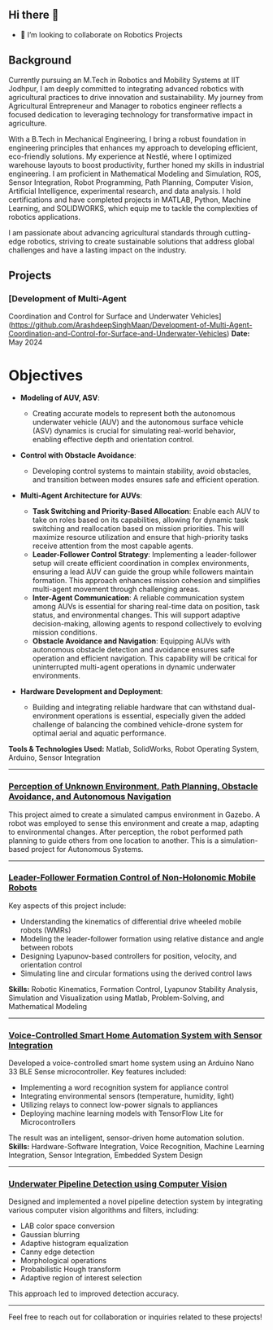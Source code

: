 ## Hi there 👋

<!--
**ArashdeepSinghMaan/ArashdeepSinghMaan** is a ✨ _special_ ✨ repository because its `README.md` (this file) appears on your GitHub profile.

Here are some ideas to get you started:

- 🔭 I’m currently working on ...
- 🌱 I’m currently learning ...

- 🤔 I’m looking for help with ...
- 💬 Ask me about ...
- 📫 How to reach me: ...
- 😄 Pronouns: ...
- ⚡ Fun fact: ...
-  Skills
-->
- 👯 I’m looking to collaborate on  Robotics Projects

## Background
Currently pursuing an M.Tech in Robotics and Mobility Systems at IIT Jodhpur, I am deeply committed to integrating advanced robotics with agricultural practices to drive innovation and sustainability. My journey from Agricultural Entrepreneur and Manager to robotics engineer reflects a focused dedication to leveraging technology for transformative impact in agriculture.

With a B.Tech in Mechanical Engineering, I bring a robust foundation in engineering principles that enhances my approach to developing efficient, eco-friendly solutions. My experience at Nestlé, where I optimized warehouse layouts to boost productivity, further honed my skills in industrial engineering. I am proficient in Mathematical Modeling and Simulation, ROS, Sensor Integration, Robot Programming, Path Planning, Computer Vision, Artificial Intelligence, experimental research, and data analysis. I hold certifications and have completed projects in MATLAB, Python, Machine Learning, and SOLIDWORKS, which equip me to tackle the complexities of robotics applications.

I am passionate about advancing agricultural standards through cutting-edge robotics, striving to create sustainable solutions that address global challenges and have a lasting impact on the industry.

## Projects

### [Development of Multi-Agent
Coordination and Control for
Surface and Underwater Vehicles](https://github.com/ArashdeepSinghMaan/Development-of-Multi-Agent-Coordination-and-Control-for-Surface-and-Underwater-Vehicles)
**Date:** May 2024  
# Objectives

- **Modeling of AUV, ASV**: 
    - Creating accurate models to represent both the autonomous underwater vehicle (AUV) and the autonomous surface vehicle (ASV) dynamics is crucial for simulating real-world behavior, enabling effective depth and orientation control.

- **Control with Obstacle Avoidance**: 
    - Developing control systems to maintain stability, avoid obstacles, and transition between modes ensures safe and efficient operation.

- **Multi-Agent Architecture for AUVs**:
    - **Task Switching and Priority-Based Allocation**: Enable each AUV to take on roles based on its capabilities, allowing for dynamic task switching and reallocation based on mission priorities. This will maximize resource utilization and ensure that high-priority tasks receive attention from the most capable agents.
    - **Leader-Follower Control Strategy**: Implementing a leader-follower setup will create efficient coordination in complex environments, ensuring a lead AUV can guide the group while followers maintain formation. This approach enhances mission cohesion and simplifies multi-agent movement through challenging areas.
    - **Inter-Agent Communication**: A reliable communication system among AUVs is essential for sharing real-time data on position, task status, and environmental changes. This will support adaptive decision-making, allowing agents to respond collectively to evolving mission conditions.
    - **Obstacle Avoidance and Navigation**: Equipping AUVs with autonomous obstacle detection and avoidance ensures safe operation and efficient navigation. This capability will be critical for uninterrupted multi-agent operations in dynamic underwater environments.

- **Hardware Development and Deployment**: 
    - Building and integrating reliable hardware that can withstand dual-environment operations is essential, especially given the added challenge of balancing the combined vehicle-drone system for optimal aerial and aquatic performance.

**Tools & Technologies Used:** Matlab, SolidWorks, Robot Operating System, Arduino, Sensor Integration  

---

### [Perception of Unknown Environment, Path Planning, Obstacle Avoidance, and Autonomous Navigation](https://github.com/ArashdeepSinghMaan/Robot-Operating-System/tree/PERCEPTION-OF-UNKNOWN-ENVIRONMENT-%2CPATH-PLANNING%2COBSTACLE-AVOIDANCE-AND-AUTONOMOUS-NAVIGATION)
This project aimed to create a simulated campus environment in Gazebo. A robot was employed to sense this environment and create a map, adapting to environmental changes. After perception, the robot performed path planning to guide others from one location to another. This is a simulation-based project for Autonomous Systems.

---

### [Leader-Follower Formation Control of Non-Holonomic Mobile Robots](https://github.com/ArashdeepSinghMaan/Leader-Follower-Formation-Control)
Key aspects of this project include:

- Understanding the kinematics of differential drive wheeled mobile robots (WMRs)
- Modeling the leader-follower formation using relative distance and angle between robots
- Designing Lyapunov-based controllers for position, velocity, and orientation control
- Simulating line and circular formations using the derived control laws  

**Skills:** Robotic Kinematics, Formation Control, Lyapunov Stability Analysis, Simulation and Visualization using Matlab, Problem-Solving, and Mathematical Modeling  

---

### [Voice-Controlled Smart Home Automation System with Sensor Integration](https://github.com/ArashdeepSinghMaan/Embedded-System-Design/tree/Voice-Controlled-Smart-Home-Automation-System-with-Sensor-Integration)
Developed a voice-controlled smart home system using an Arduino Nano 33 BLE Sense microcontroller. Key features included:

- Implementing a word recognition system for appliance control
- Integrating environmental sensors (temperature, humidity, light)
- Utilizing relays to connect low-power signals to appliances
- Deploying machine learning models with TensorFlow Lite for Microcontrollers  

The result was an intelligent, sensor-driven home automation solution.  
**Skills:** Hardware-Software Integration, Voice Recognition, Machine Learning Integration, Sensor Integration, Embedded System Design  

---

### [Underwater Pipeline Detection using Computer Vision](https://github.com/ArashdeepSinghMaan/-Underwater-Pipeline-Detection-using-computer-vision/tree/main)
Designed and implemented a novel pipeline detection system by integrating various computer vision algorithms and filters, including:

- LAB color space conversion
- Gaussian blurring
- Adaptive histogram equalization
- Canny edge detection
- Morphological operations
- Probabilistic Hough transform
- Adaptive region of interest selection  

This approach led to improved detection accuracy.  

---

Feel free to reach out for collaboration or inquiries related to these projects!



